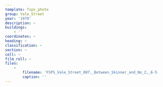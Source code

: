 ```yaml
---
template: fsps_photo
group: Vale_Street
year: '1979'
description: ~
buildings:
    - ''
coordinates: ~
heading: ~
classification: ~
section: ~
cell: ~
film_roll: ~
files:
    -
        filename: 'FSPS_Vale_Street_007,_Between_Skinner_and_No_2,_6-5-E,_1979.png'
        caption: ''
---
```

